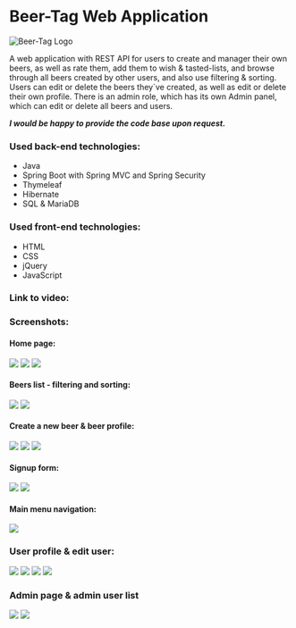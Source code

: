 # Beer-Tag Web Application
![Beer-Tag Logo](/Screenshots/2-beertag-logo.png)

A web application with REST API for users to create and manager their own beers, as well as rate them, add them to wish & tasted-lists, and browse through all beers created by other users, and also use filtering & sorting. Users can edit or delete the beers they`ve created, as well as edit or delete their own profile. There is an admin role, which has its own Admin panel, which can edit or delete all beers and users.

***I would be happy to provide the code base upon request.***

### Used back-end technologies:
* Java
* Spring Boot with Spring MVC and Spring Security
* Thymeleaf
* Hibernate
* SQL & MariaDB

### Used front-end technologies:
* HTML
* CSS
* jQuery
* JavaScript

### Link to video:

### Screenshots:

#### Home page:
![](Screenshots/home1.PNG)
![](Screenshots/home2.PNG)
![](Screenshots/home3.PNG)

#### Beers list - filtering and sorting:
![](Screenshots/beers-sorting-filtering.PNG)
![](Screenshots/beers-sorting-filtering-2.PNG)

#### Create a new beer & beer profile:
![](Screenshots/create-beer.PNG)
![](Screenshots/single-beer.PNG)
![](Screenshots/single-beer-2.PNG)

#### Signup form:
![](Screenshots/signup.png)
![](Screenshots/signup2.PNG)

#### Main menu navigation:
![](Screenshots/navigating-to-main-menu.png)

### User profile & edit user:
![](Screenshots/user-profile.PNG)
![](Screenshots/edit-user-details.PNG)
![](Screenshots/edit-user-details-2.PNG)
![](Screenshots/user-details-3.PNG)

### Admin page & admin user list
![](Screenshots/admin-page.PNG)
![](Screenshots/admin-user-list.PNG)

